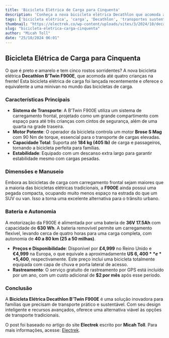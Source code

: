 ```yaml
---
title: 'Bicicleta Elétrica de Carga para Cinquenta'
description: 'Conheça a nova bicicleta elétrica Decathlon que acomoda até cinco pessoas!'
tags: ['bicicleta elétrica', 'carga', 'Decathlon', 'transportes sustentáveis']
thumbnail: "https://electrek.co/wp-content/uploads/sites/3/2024/10/decathalon-cargo-bike-head.jpg?quality=82&strip=all&w=1600"
slug: "bicicleta-eletrica-carga-cinquenta"
author: "Micah Toll"
date: "25/10/2024 06:01"
---
```


## Bicicleta Elétrica de Carga para Cinquenta

O que é preto e amarelo e tem cinco rostos sorridentes? A nova bicicleta elétrica **Decathlon B’Twin F900E**, que acomoda até quatro crianças na frente! Esta bicicleta elétrica de carga foi lançada recentemente e oferece o equivalente a uma minivan no mundo das bicicletas de carga.

### Características Principais
- **Sistema de Transporte**: A B’Twin F900E utiliza um sistema de carregamento frontal, projetado como um grande compartimento com espaço para até três crianças com cintos de segurança, além de uma quarta na grade traseira.
- **Motor Potente**: O operador da bicicleta controla um motor **Brose S Mag** com 90 Nm de torque, essencial para o transporte de cargas elevadas.
- **Capacidade Total**: Suporta até **184 kg (405 lb)** de carga e passageiros, tornando a bicicleta perfeita para famílias.
- **Estabilidade**: Equipado com um descanso extra largo para garantir estabilidade mesmo com cargas pesadas.

### Dimensões e Manuseio
Embora as bicicletas de carga com carregamento frontal sejam maiores que a maioria das bicicletas elétricas tradicionais, a **F900E** ainda possui uma pegada compacta, ocupando muito menos espaço na estrada do que um SUV ou van. Isso a torna uma excelente alternativa para o trânsito urbano.

### Bateria e Autonomia
A motorização da F900E é alimentada por uma bateria de **36V 17.5Ah** com capacidade de **630 Wh**. A bateria removível permite um carregamento flexível, levando cerca de quatro horas para uma carga completa, com autonomia de **40 a 80 km (25 a 50 milhas)**.

- **Preços e Disponibilidade**: Disponível por **£4,999** no Reino Unido e **€4,999** na Europa, o que equivale a aproximadamente **US $6,400** e **$5,400**, respectivamente. Este preço inclui uma bicicleta totalmente equipada com capa de chuva e porta lateral de acesso.
- **Rastreamento**: O serviço gratuito de rastreamento por GPS está incluído por um ano, com um custo adicional de **$2 por mês** após esse período.

### Conclusão
A **Bicicleta Elétrica Decathlon B’Twin F900E** é uma solução inovadora para famílias que precisam de transporte prático e sustentável. Com seu design inteligente e recursos avançados, oferece uma alternativa viável às opções de transporte tradicionais.

O post foi baseado no artigo do site **Electrek** escrito por **Micah Toll**. Para mais informações, acesse: [Electrek](https://electrek.co/2024/10/24/this-new-electric-cargo-bike-fits-five-people-and-isnt-even-that-big/).